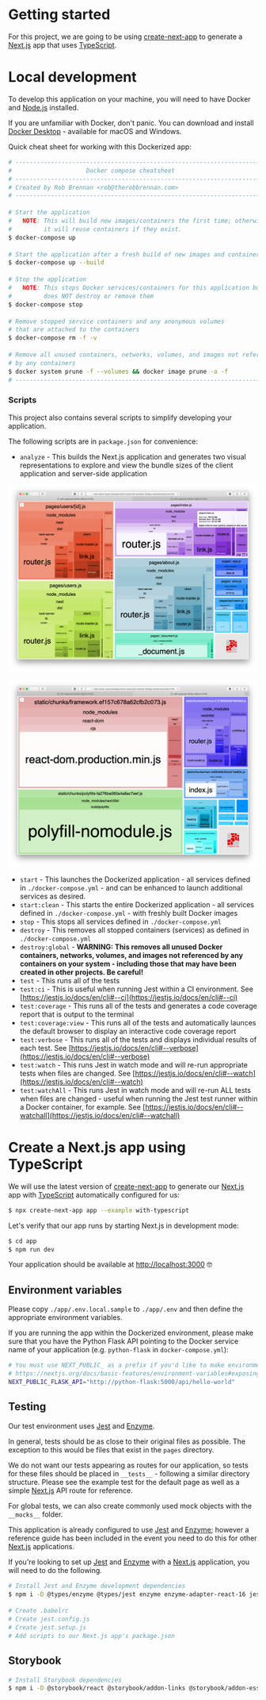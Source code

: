 # Getting started

For this project, we are going to be using [create-next-app](https://nextjs.org/docs/api-reference/create-next-app) to generate a [Next.js](https://nextjs.org) app that uses [TypeScript](https://www.typescriptlang.org).

# Local development

To develop this application on your machine, you will need to have Docker and [Node.js](https://nodejs.org/en/) installed.

If you are unfamiliar with Docker, don't panic. You can download and install [Docker Desktop](https://www.docker.com/products/docker-desktop) - available for macOS and Windows.

Quick cheat sheet for working with this Dockerized app:

```sh
# ----------------------------------------------------------------------- #
#                     Docker compose cheatsheet                           #
# ----------------------------------------------------------------------- #
# Created by Rob Brennan <rob@therobbrennan.com>                          #
# ----------------------------------------------------------------------- #

# Start the application
#   NOTE: This will build new images/containers the first time; otherwise,
#         it will reuse containers if they exist.
$ docker-compose up

# Start the application after a fresh build of new images and containers
$ docker-compose up --build

# Stop the application
#   NOTE: This stops Docker services/containers for this application but
#         does NOT destroy or remove them
$ docker-compose stop

# Remove stopped service containers and any anonymous volumes
# that are attached to the containers
$ docker-compose rm -f -v

# Remove all unused containers, networks, volumes, and images not referenced
# by any containers
$ docker system prune -f --volumes && docker image prune -a -f
# ----------------------------------------------------------------------- #
```

### Scripts

This project also contains several scripts to simplify developing your application.

The following scripts are in `package.json` for convenience:

- `analyze` - This builds the Next.js application and generates two visual representations to explore and view the bundle sizes of the client application and server-side application

![app/__screenshots__/bundle-analysis-example-client.png](app/__screenshots__/bundle-analysis-example-client.png)

![app/__screenshots__/bundle-analysis-example-server.png](app/__screenshots__/bundle-analysis-example-server.png)

- `start` - This launches the Dockerized application - all services defined in `./docker-compose.yml` - and can be enhanced to launch additional services as desired.
- `start:clean` - This starts the entire Dockerized application - all services defined in `./docker-compose.yml` - with freshly built Docker images
- `stop` - This stops all services defined in `./docker-compose.yml`
- `destroy` - This removes all stopped containers (services) as defined in `./docker-compose.yml`
- `destroy:global` - **WARNING: This removes all unused Docker containers, networks, volumes, and images not referenced by any containers on your system - including those that may have been created in other projects. Be careful!**
- `test` - This runs all of the tests
- `test:ci` - This is useful when running Jest within a CI environment. See [https://jestjs.io/docs/en/cli#--ci](https://jestjs.io/docs/en/cli#--ci)
- `test:coverage` - This runs all of the tests and generates a code coverage report that is output to the terminal
- `test:coverage:view` - This runs all of the tests and automatically launces the default browser to display an interactive code coverage report
- `test:verbose` - This runs all of the tests and displays individual results of each test. See [https://jestjs.io/docs/en/cli#--verbose](https://jestjs.io/docs/en/cli#--verbose)
- `test:watch` - This runs Jest in watch mode and will re-run appropriate tests when files are changed. See [https://jestjs.io/docs/en/cli#--watch](https://jestjs.io/docs/en/cli#--watch)
- `test:watchAll` - This runs Jest in watch mode and will re-run ALL tests when files are changed - useful when running the Jest test runner within a Docker container, for example. See [https://jestjs.io/docs/en/cli#--watchall](https://jestjs.io/docs/en/cli#--watchall)

# Create a Next.js app using TypeScript

We will use the latest version of [create-next-app](https://nextjs.org/docs/api-reference/create-next-app) to generate our [Next.js](https://nextjs.org) app with [TypeScript](https://www.typescriptlang.org) automatically configured for us:

```sh
$ npx create-next-app app --example with-typescript
```

Let's verify that our app runs by starting Next.js in development mode:

```sh
$ cd app
$ npm run dev
```

Your application should be available at [http://localhost:3000](http://localhost:3000) 🤓

## Environment variables

Please copy `./app/.env.local.sample` to `./app/.env` and then define the appropriate environment variables.

If you are running the app within the Dockerized environment, please make sure that you have the Python Flask API pointing to the Docker service name of your application (e.g. `python-flask` in `docker-compose.yml`):

```sh
# You must use NEXT_PUBLIC_ as a prefix if you'd like to make environment variables explicitly available to the web browser in a Next.js application
# https://nextjs.org/docs/basic-features/environment-variables#exposing-environment-variables-to-the-browser
NEXT_PUBLIC_FLASK_API="http://python-flask:5000/api/hello-world"
```

## Testing

Our test environment uses [Jest](https://jestjs.io) and [Enzyme](https://enzymejs.github.io/enzyme/).

In general, tests should be as close to their original files as possible. The exception to this would be files that exist in the `pages`
directory.

We do not want our tests appearing as routes for our application, so tests for these files should be placed in `__tests__` - following a similar directory structure. Please see the example test for the default page as well as a simple [Next.js](https://nextjs.org) API route for reference.

For global tests, we can also create commonly used mock objects with the `__mocks__` folder.

This application is already configured to use [Jest](https://jestjs.io) and [Enzyme](https://enzymejs.github.io/enzyme/); however a reference guide has been included in the event you need to do this for other [Next.js](https://nextjs.org) applications.

If you're looking to set up [Jest](https://jestjs.io) and [Enzyme](https://enzymejs.github.io/enzyme/) with a [Next.js](https://nextjs.org) application, you will need to do the following.

```sh
# Install Jest and Enzyme development dependencies
$ npm i -D @types/enzyme @types/jest enzyme enzyme-adapter-react-16 jest dotenv

# Create .babelrc
# Create jest.config.js
# Create jest.setup.js
# Add scripts to our Next.js app's package.json
```

## Storybook

```sh
# Install Storybook dependencies
$ npm i -D @storybook/react @storybook/addon-links @storybook/addon-essentials babel-loader
```
